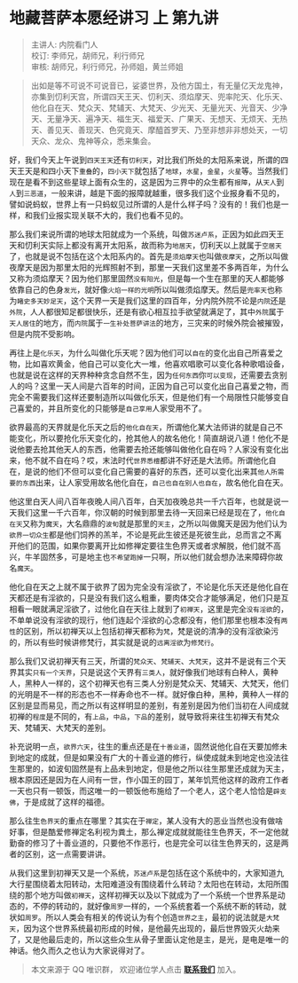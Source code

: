# 地藏菩萨本愿经讲习 上 第九讲

> 主讲人: 内院看门人 <br />
> 校订: 李师兄，胡师兄，利行师兄 <br />
> 审核: 胡师兄，利行师兄，孙师姐，黄兰师姐 <br />

> 出如是等不可说不可说音已，娑婆世界，及他方国土，有无量亿天龙鬼神，亦集到忉利天宫，所谓四天王天、忉利天、须焰摩天、兜率陀天、化乐天、他化自在天、梵众天、梵辅天、大梵天、少光天、无量光天、光音天、少净天、无量净天、遍净天、福生天、福爱天、广果天、无想天、无烦天、无热天、善见天、善现天、色究竟天、摩醯首罗天、乃至非想非非想处天，一切天众、龙众、鬼神等众，悉来集会。

好，我们今天上午说到`四天王天`还有`忉利天`，对比我们所处的太阳系来说，所谓的四天王天是和四小天下`重叠`的，`四小天下`就包括了`地球`，`水星`，`金星`，`火星`等。当然我们现在是看不到这些星球上面有众生的，这是因为三界中的众生都有`报障`，从`天人`到`人`到`三恶道`，一般来讲，越是下面的报障就越重，很多我们这个业报身看不见的，譬如说蚂蚁，世界上有一只蚂蚁见过所谓的人是什么样子吗？没有的！我们也是一样，和我们业报实现关联不大的，我们也看不见的。

那么我们来说所谓的地球太阳就成为一个系统，叫做`苏迷卢系`，正因为如此四天王天和忉利天实际上都没有离开太阳系，故而称为`地居天`，忉利天以上就属于`空居天`了，也就是说不包括在这个太阳系内的。首先是`须焰摩天`也叫做`夜摩天`，之所以叫做夜摩天是因为那里太阳的光辉照射不到，那里一天我们这里差不多两百年，为什么又称为须焰摩天？因为他们那里固然`没有阳光`，但是每一个生在那里的天人都能够依靠自己的色身`发光`，就好像`火焰一样的光明`所以叫做须焰摩天。然后是`兜率天`也称为`睹史多天妙足天`，这个天界一天是我们这里的四百年，分内院外院不论是`内院`还是`外院`，人人都很知足都很快乐，还是有欲心相互拉手欲望就满足了，其中`外院`属于`天人居住`的地方，而`内院`属于`一生补处菩萨讲法`的地方，三灾来的时候外院会被摧毁，但是内院不受影响。

再往上是`化乐天`，为什么叫做化乐天呢？因为他们可以`自在`的变化出自己所喜爱之物，比如喜欢黄金，他自己可以变化大一堆，他喜欢唱歌可以变化各种歌唱设备，也就是说在这样的天界种种贪念自然不生，因为`任何东西`你`可以变现`，还需要去贪别人的吗？这里一天人间是六百年的时间，正因为自己可以变化出自己喜爱之物，而完全不需要我们这样还要制造所以叫做化乐天，但是他们有一个局限性只能够变自己喜爱的，并且所变化的只能够是`自己享用`人家受用不了。

欲界最高的天界就是化乐天之后的`他化自在天`，所谓他化某大法师讲的就是自己不能变化，所以要抢化乐天变化的，抢其他人的故名他化！简直胡说八道！他化不是说他要去抢其他天人的东西，他需要去抢还能够叫做他化自在吗？人家没有变化出来，他不就不自在吗？哎，末法时代`世界悉檀`都讲不好还是大法师。所谓他化自在，是说的他们不但可以变化自己需要的喜好的东西，还可以变化出来其`他人所需要的东西`出来，让人家受用故名他化自在，`自己也自在别人也自在`，故名他化自在天。

他这里白天人间八百年夜晚人间八百年，白天加夜晚总共一千六百年，也就是说一天我们这里一千六百年，你汉朝的时候到那里去待一天回来已经是现在了，`他化自在天`又称为`魔天`，大名鼎鼎的`波旬`就是那里的`天主`，之所以叫做魔天是因为他们认为`欲界一切众生`都是他们饲养的羔羊，不论是死此生彼还是死彼生此，总而言之不离开他们的范围，如果你要离开比如修禅定要往生色界天或者求解脱，他们就不高兴，牛羊固然多，可是地主也`不希望跑掉`一只啊，所以他们就会想办法来障碍你故名`魔天`。

他化自在天之上就不属于欲界了因为完全没有淫欲了，不论是化乐天还是他化自在天都还是有淫欲的，只是没有我们这么粗重，要肉体交合才能够满足，他们只是互相看一眼就满足淫欲了，过他化自在天往上就到了`初禅天`，这里是完全`没有淫欲`的，不单单说没有淫欲的现行，他们连起个淫欲的心念都没有，他们那里也根本没有`两性`的区别，所以初禅天以上包括初禅天都称为`梵`，梵是说的清净的没有淫欲染污的，所以有些时候讲修梵行，其实就是说的`远离淫欲`为`修梵行`。

那么我们又说初禅天有三天，所谓的`梵众天`、`梵辅天`、`大梵天`，这并不是说有三个天界其实`只有一个天界`，只是说这个天界有`三类人`，就好像我们地球有白种人，黄种人，黑种人一样的，这个初禅天也有三类人分别是梵众天、梵辅天、大梵天，他们的光明是不一样的形态也不一样寿命也不一样。就好像白种，黑种，黄种人一样的区别是显而易见，而之所以有这样明显的差别，有差别是因为他们当初在人间成就初禅的`程度`是不同的，有`上品`，`中品`，`下品`的差别，就导致将来往生初禅天有梵众天、梵辅天、大梵天的差别。

补充说明一点，`欲界六天`，往生的重点还是在`十善业道`，固然说他化自在天要加修未到地定的成就，但是如果没有广大的十善业道的修行，纵使成就未到地定也没法往生那里的，如波旬固然是有上品未到地定，但是他之所以往生那里还成就为天主，根本原因还是因为在人间有一世，作小国王的园丁，某年饥荒他这样的政府工作者一天也只有一顿饭，而这唯一的一顿饭他布施给了一个老人，这个老人恰恰是`辟支佛`，于是成就了这样的福德。

那么往生`色界天`的重点在哪里？其实在于`禅定`，某人没有大的恶业当然也没有做啥好事，但是酷爱修禅定名利视为粪土，那么禅定成就就能往生色界天，不一定他就勤奋的修习了十善业道的，只要他不作恶行，也是完全可以往生色界天的，这是两者的区别，这一点需要讲讲。

从我们这里到初禅天又是一个系统，`苏迷卢系`是包括在这个系统中的，大家知道九大行星围绕着太阳转动，太阳难道没有围绕着什么转动？太阳也在转动，太阳所围绕的那个地方叫做`初禅天`，这样初禅天以及以下就成为了一个系统一个世界系是动态的，不停的转动的，就好像`周罗`一样的，一个系统套着一个系统不断的转动，就状如`周罗`。所以人类会有相关的传说认为有个创造`世界之主`，最初的说法就是`大梵天`，因为这个世界系统最初形成的时候，是他最先出现的，最后世界毁灭火劫来了，又是他最后走的，所以这些众生从骨子里面认定他是主，是光，是电是唯一的神话。他久而久之也认为大家说得对了。

> 本文来源于 QQ 唯识群， 欢迎诸位学人点击 **[联系我们](https://mp.weixin.qq.com/s/lZCfWjmLjgNR165Tx4_bCQ)** 加入。

